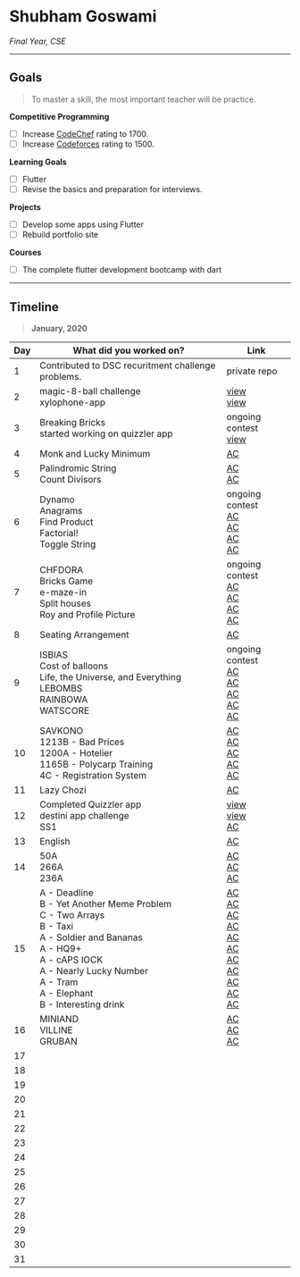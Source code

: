 # Shubham Goswami

*Final Year, CSE*

---

## Goals

> To master a skill, the most important teacher will be practice.

**Competitive Programming**
- [ ] Increase [CodeChef](https://www.codechef.com/users/sgshubham98) rating to 1700.
- [ ] Increase [Codeforces](https://codeforces.com/profile/sgshubham98) rating to 1500.

**Learning Goals**
- [ ] Flutter
- [ ] Revise the basics and preparation for interviews.

**Projects**
- [ ] Develop some apps using Flutter
- [ ] Rebuild portfolio site

**Courses**
- [ ] The complete flutter development bootcamp with dart

---

## Timeline

> **January, 2020**

|Day|What did you worked on?|Link|
|-------|------|--------|
|1|Contributed to DSC recuritment challenge problems.|private repo|
|2|magic-8-ball challenge<br>xylophone-app|[view](https://github.com/sgshubham98/magic-8-ball-flutter)<br>[view](https://github.com/sgshubham98/xylophone-flutter)|
|3|Breaking Bricks<br>started working on quizzler app|ongoing contest<br>[view]()|
|4|Monk and Lucky Minimum|[AC](https://www.hackerearth.com/submission/34858468/)|
|5|Palindromic String<br>Count Divisors |[AC](https://www.hackerearth.com/submission/34872700/)<br>[AC](https://www.hackerearth.com/submission/34872769/)|
|6|Dynamo<br>Anagrams<br>Find Product<br>Factorial!<br>Toggle String|ongoing contest<br>[AC](https://www.hackerearth.com/submission/34907768/)<br>[AC](https://www.hackerearth.com/submission/34907839/)<br>[AC](https://www.hackerearth.com/submission/34907875/)<br>[AC](https://www.hackerearth.com/submission/34907934/)|
|7|CHFDORA<br>Bricks Game<br>e-maze-in<br>Split houses<br>Roy and Profile Picture|ongoing contest<br>[AC](https://www.hackerearth.com/submission/34908902/)<br>[AC](https://www.hackerearth.com/submission/34908964/)<br>[AC](https://www.hackerearth.com/submission/34909130/)<br>[AC](https://www.hackerearth.com/submission/34909193/)|
|8|Seating Arrangement|[AC](https://www.hackerearth.com/submission/34956133/)|
|9|ISBIAS<br>Cost of balloons<br>Life, the Universe, and Everything<br> LEBOMBS<br>RAINBOWA<br>WATSCORE|ongoing contest<br>[AC](https://www.hackerearth.com/submission/34971504/)<br>[AC](https://www.hackerearth.com/submission/34971586/)<br>[AC](https://www.codechef.com/viewsolution/28850058)<br>[AC](https://www.codechef.com/viewsolution/28851097)<br>[AC](https://www.codechef.com/viewsolution/28843419)|
|10|SAVKONO<br>1213B - Bad Prices<br>1200A - Hotelier<br>1165B - Polycarp Training<br>4C - Registration System|[AC](https://www.codechef.com/viewsolution/28876745)<br>[AC](https://codeforces.com/problemset/submission/1213/68478654)<br>[AC](https://codeforces.com/problemset/submission/1200/68479181)<br>[AC](https://codeforces.com/contest/1165/submission/68482564)<br>[AC](https://codeforces.com/problemset/submission/4/68483270)|
|11|Lazy Chozi|[AC](https://www.codechef.com/viewsolution/28920388)|
|12|Completed Quizzler app<br>destini app challenge<br>SS1|[view](https://github.com/sgshubham98/quizzler-flutter)<br>[view](https://github.com/sgshubham98/destini-challenge-starting)<br>[AC](https://www.codechef.com/viewsolution/28920388)|
|13|English|[AC]()|
|14|50A<br>266A<br>236A|[AC](https://codeforces.com/problemset/submission/50/68813221)<br>[AC](https://codeforces.com/problemset/submission/266/68814091)<br>[AC](https://codeforces.com/problemset/submission/236/68815920)|
|15|A - Deadline<br>B - Yet Another Meme Problem<br>C - Two Arrays<br>B - Taxi<br>A - Soldier and Bananas<br>A - HQ9+<br>A - cAPS lOCK<br>A - Nearly Lucky Number<br>A - Tram<br>A - Elephant<br>B - Interesting drink|[AC](https://codeforces.com/contest/1288/submission/68840958)<br>[AC](https://codeforces.com/contest/1288/submission/68842602)<br>[AC](https://codeforces.com/contest/1288/submission/68844027)<br>[AC](https://codeforces.com/contest/158/submission/68845986)<br>[AC](https://codeforces.com/contest/546/submission/68849422)<br>[AC](https://codeforces.com/contest/133/submission/68849866)<br>[AC](https://codeforces.com/contest/131/submission/68850572)<br>[AC](https://codeforces.com/contest/110/submission/68850978)<br>[AC](https://codeforces.com/contest/116/submission/68851422)<br>[AC](https://codeforces.com/contest/617/submission/68851817)<br>[AC](https://codeforces.com/contest/706/submission/68854557)|
|16|MINIAND<br>VILLINE<br>GRUBAN|[AC](https://www.codechef.com/viewsolution/29009661)<br>[AC](https://www.codechef.com/viewsolution/29011304)<br>[AC](https://www.codechef.com/viewsolution/29013805)|
|17|||
|18|||
|19|||
|20|||
|21|||
|22|||
|23|||
|24|||
|25|||
|26|||
|27|||
|28|||
|29|||
|30|||
|31|||